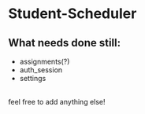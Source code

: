 # Student-Scheduler

## What needs done still:
* assignments(?)
* auth_session
* settings

<br> feel free to add anything else!

